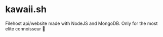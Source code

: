 # kawaii.sh
Filehost api/website made with NodeJS and MongoDB. Only for the most elite connoisseur 💾
